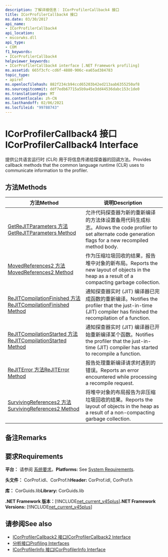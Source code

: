 ```yaml
---
description: 了解详细信息： ICorProfilerCallback4 接口
title: ICorProfilerCallback4 接口
ms.date: 03/30/2017
api_name:
- ICorProfilerCallback4
api_location:
- mscorwks.dll
api_type:
- COM
f1_keywords:
- ICorProfilerCallback4
helpviewer_keywords:
- ICorProfilerCallback4 interface [.NET Framework profiling]
ms.assetid: 665f3cfc-cd6f-4880-906c-ea65ad384783
topic_type:
- apiref
ms.openlocfilehash: 882f234cb94ccd65203b42ed213aab6355250af8
ms.sourcegitcommit: ddf7edb67715a5b9a45e3dd44536dabc153c1de0
ms.translationtype: MT
ms.contentlocale: zh-CN
ms.lasthandoff: 02/06/2021
ms.locfileid: "99788743"
---
```

# <a name="icorprofilercallback4-interface"></a><span data-ttu-id="3606e-103">ICorProfilerCallback4 接口</span><span class="sxs-lookup"><span data-stu-id="3606e-103">ICorProfilerCallback4 Interface</span></span>

<span data-ttu-id="3606e-104">提供公共语言运行时 (CLR) 用于将信息传递给探查器的回调方法。</span><span class="sxs-lookup"><span data-stu-id="3606e-104">Provides callback methods that the common language runtime (CLR) uses to communicate information to the profiler.</span></span>  
  
## <a name="methods"></a><span data-ttu-id="3606e-105">方法</span><span class="sxs-lookup"><span data-stu-id="3606e-105">Methods</span></span>  
  
|<span data-ttu-id="3606e-106">方法</span><span class="sxs-lookup"><span data-stu-id="3606e-106">Method</span></span>|<span data-ttu-id="3606e-107">说明</span><span class="sxs-lookup"><span data-stu-id="3606e-107">Description</span></span>|  
|------------|-----------------|  
|[<span data-ttu-id="3606e-108">GetReJITParameters 方法</span><span class="sxs-lookup"><span data-stu-id="3606e-108">GetReJITParameters Method</span></span>](icorprofilercallback4-getrejitparameters-method.md)|<span data-ttu-id="3606e-109">允许代码探查器为新的重新编译的方法体设置备用代码生成标志。</span><span class="sxs-lookup"><span data-stu-id="3606e-109">Allows the code profiler to set alternate code generation flags for a new recompiled method body.</span></span>|  
|[<span data-ttu-id="3606e-110">MovedReferences2 方法</span><span class="sxs-lookup"><span data-stu-id="3606e-110">MovedReferences2 Method</span></span>](icorprofilercallback4-movedreferences2-method.md)|<span data-ttu-id="3606e-111">作为压缩垃圾回收的结果，报告堆中对象的新布局。</span><span class="sxs-lookup"><span data-stu-id="3606e-111">Reports the new layout of objects in the heap as a result of a compacting garbage collection.</span></span>|  
|[<span data-ttu-id="3606e-112">ReJITCompilationFinished 方法</span><span class="sxs-lookup"><span data-stu-id="3606e-112">ReJITCompilationFinished Method</span></span>](icorprofilercallback4-rejitcompilationfinished-method.md)|<span data-ttu-id="3606e-113">通知探查器实时 (JIT) 编译器已完成函数的重新编译。</span><span class="sxs-lookup"><span data-stu-id="3606e-113">Notifies the profiler that the just-in-time (JIT) compiler has finished the recompilation of a function.</span></span>|  
|[<span data-ttu-id="3606e-114">ReJITCompilationStarted 方法</span><span class="sxs-lookup"><span data-stu-id="3606e-114">ReJITCompilationStarted Method</span></span>](icorprofilercallback4-rejitcompilationstarted-method.md)|<span data-ttu-id="3606e-115">通知探查器实时 (JIT) 编译器已开始重新编译某个函数。</span><span class="sxs-lookup"><span data-stu-id="3606e-115">Notifies the profiler that the just-in-time (JIT) compiler has started to recompile a function.</span></span>|  
|[<span data-ttu-id="3606e-116">ReJITError 方法</span><span class="sxs-lookup"><span data-stu-id="3606e-116">ReJITError Method</span></span>](icorprofilercallback4-rejiterror-method.md)|<span data-ttu-id="3606e-117">报告处理重新编译请求时遇到的错误。</span><span class="sxs-lookup"><span data-stu-id="3606e-117">Reports an error encountered while processing a recompile request.</span></span>|  
|[<span data-ttu-id="3606e-118">SurvivingReferences2 方法</span><span class="sxs-lookup"><span data-stu-id="3606e-118">SurvivingReferences2 Method</span></span>](icorprofilercallback4-survivingreferences2-method.md)|<span data-ttu-id="3606e-119">将堆中对象的布局报告为非压缩垃圾回收的结果。</span><span class="sxs-lookup"><span data-stu-id="3606e-119">Reports the layout of objects in the heap as a result of a non-compacting garbage collection.</span></span>|  
  
## <a name="remarks"></a><span data-ttu-id="3606e-120">备注</span><span class="sxs-lookup"><span data-stu-id="3606e-120">Remarks</span></span>  
  
## <a name="requirements"></a><span data-ttu-id="3606e-121">要求</span><span class="sxs-lookup"><span data-stu-id="3606e-121">Requirements</span></span>  

 <span data-ttu-id="3606e-122">**平台：** 请参阅 [系统要求](../../get-started/system-requirements.md)。</span><span class="sxs-lookup"><span data-stu-id="3606e-122">**Platforms:** See [System Requirements](../../get-started/system-requirements.md).</span></span>  
  
 <span data-ttu-id="3606e-123">**头文件：** CorProf.idl、CorProf.h</span><span class="sxs-lookup"><span data-stu-id="3606e-123">**Header:** CorProf.idl, CorProf.h</span></span>  
  
 <span data-ttu-id="3606e-124">**库：** CorGuids.lib</span><span class="sxs-lookup"><span data-stu-id="3606e-124">**Library:** CorGuids.lib</span></span>  
  
 <span data-ttu-id="3606e-125">**.NET Framework 版本：**[!INCLUDE[net_current_v45plus](../../../../includes/net-current-v45plus-md.md)]</span><span class="sxs-lookup"><span data-stu-id="3606e-125">**.NET Framework Versions:** [!INCLUDE[net_current_v45plus](../../../../includes/net-current-v45plus-md.md)]</span></span>  
  
## <a name="see-also"></a><span data-ttu-id="3606e-126">请参阅</span><span class="sxs-lookup"><span data-stu-id="3606e-126">See also</span></span>

- [<span data-ttu-id="3606e-127">ICorProfilerCallback2 接口</span><span class="sxs-lookup"><span data-stu-id="3606e-127">ICorProfilerCallback2 Interface</span></span>](icorprofilercallback2-interface.md)
- [<span data-ttu-id="3606e-128">分析接口</span><span class="sxs-lookup"><span data-stu-id="3606e-128">Profiling Interfaces</span></span>](profiling-interfaces.md)
- [<span data-ttu-id="3606e-129">ICorProfilerInfo 接口</span><span class="sxs-lookup"><span data-stu-id="3606e-129">ICorProfilerInfo Interface</span></span>](icorprofilerinfo-interface.md)

